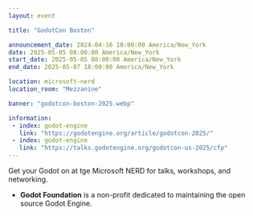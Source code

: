 ```yaml
---
layout: event

title: "GodotCon Boston"

announcement_date: 2024-04-16 10:00:00 America/New_York
date: 2025-05-05 08:00:00 America/New_York
start_date: 2025-05-05 08:00:00 America/New_York
end_date: 2025-05-07 18:00:00 America/New_York

location: microsoft-nerd
location_room: "Mezzanine"

banner: "godotcon-boston-2025.webp"

information:
 - index: godot-engine
   link: "https://godotengine.org/article/godotcon-2025/"
 - index: godot-engine
   link: "https://talks.godotengine.org/godotcon-us-2025/cfp"
---
```


Get your Godot on at tge Microsoft NERD for talks, workshops, and networking.

- **Godot Foundation** is a non-profit dedicated to maintaining the open source Godot Engine.
